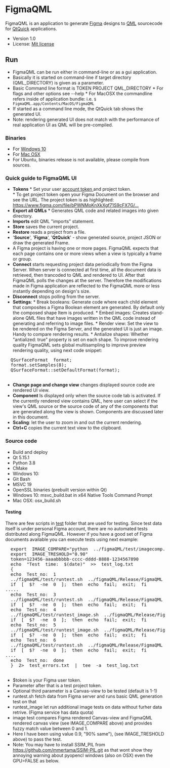#  FigmaQML  #

FigmaQML  is  an  application  to  generate  [Figma](https://www.figma.com)  designs  to  [QML](https://doc.qt.io/qt-5/qtqml-index.html)  sourcecode for  [QtQuick](https://doc.qt.io/qt-5/qtquick-index.html)  applications.  

*  Version  1.0
*  License:  [Mit  license](https://en.wikipedia.org/wiki/MIT_License)

##  Run  ##

 *  FigmaQML  can  be  run  either  in  command-line  or  as  a  gui  application.
 *  Basically  it  is  started  on  command-line  if  target  directory  (QML_DIRECTORY)  is  given  as  a  parameter.
 *  Basic  Command  line  format  is  TOKEN  PROJECT  QML_DIRECTORY
         *  For  flags  and  other  options  see  --help
         *  For  MacOSX  the  commandline  refers  inside  of  application  bundle:  i.e.  <code>$  FigmaQML.app/Contents/MacOS/FigmaQML</code>  
 *  If  started  as  a  command  line  mode,  the  QtQuick  tab  shows  the  generated  UI.
 *  Note:  rendering  generated  UI  does  not  match  with  the performance  of  real  application  UI  as QML  will be  pre-compiled.  

###  Binaries  ###

*  For  [Windows  10](https://github.com/mmertama/FigmaQML/releases)
*  For  [Mac  OSX](https://github.com/mmertama/FigmaQML/releases)
*  For  Ubuntu,  binaries  release  is  not  available,  please  compile  from  sources.

###  Quick  guide  to  FigmaQML  UI  ###

*  **Tokens**
        *  Set  your  user  [account  token ](https://www.figma.com/developers/api#access-tokens) and  project  token.  
        *  To get project token open  your  Figma  Document  on  the  browser  and  see  the  URL.  The  project  token  is  as  highlighted:  https://www.figma.com/file/bPWNMoKnXkXgf71S9cFX7G/…
*  **Export  all  QMLs**
        *    Generates  QML  code  and  related  images  into  given  directory.
*  **Imports** edit  QML  "imports"  statement.  
*  **Store** saves  the  current  project.
*  **Restore** reads  a  project  from  a  file.
*  '**Source**',  '**Figma**',  '**QtQuick**'  -  show  generated  source,  project  JSON  or  draw  the  generated  Frame.
*  A  Figma  project  is  having  one  or  more  pages.  FigmaQML  expects  that  each  page  contains  one  or  more  views  when  a  view  is  typically  a  frame  or  group. 
*  **Connect**  starts  requesting  project  data  periodically  from  the  Figma  Server.  When server is connected at first time,  all  the document data  is  retrieved,  then  trancoded  to  QML  and  rendered  to  UI.  After  that  FigmaQML  polls  the  changes  at  the  server.  Therefore  the  modifications  made  in  Figma  application  are  reflected  to  the  FigmaQML  more  or  less  instantly  depending  on  design's  size.
*  **Disconnect** stops  polling  from  the  server.
*  **Settings**:
        *  Break  booleans:  Generate  code  where  each  child  element  that  composites  a  Figma  Boolean  element  are  generated.  By  default  only  the  composed  shape  Item  is  produced.
        * Embed  images:  Creates  stand-alone  QML  files  that  have  images  written  in  the  QML  code  instead  of  generating  and  referring  to  image  files.
        * Render  view:  Set  the  view  to  be  rendered  on  the  Figma  Server,  and  the  generated  UI  is  just  an  image.  Handy  to  compare  rendering  results. 
         *  Antialize  shapes:  Whether  "antialized:  true"  property  is  set  on  each  shape.  To  improve  rendering  quality  FigmaQML  sets  global  multisampling  to  improve  preview  rendering  quality,  using  next  code  snippet:
  <pre>
  QSurfaceFormat  format;
  format.setSamples(8);
  QSurfaceFormat::setDefaultFormat(format);
  </pre>
*  **Change  page  and  change  view** changes  displayed  source  code  are  rendered  UI  view.  
*  **Component** Is  displayed  only  when  the  source  code  tab  is  activated.  If  the  currently  rendered  view  contains  QML,  here  user  can  select  if  the  view's  QML  source  or  the  source  code  of  any  of  the  components  that  are  generated  along  the  view  is  shown.  Components  are  discussed  later  in  this  document.  
*  **Scaling**:  let  the  user  to  zoom  in  and  out  the  current  rendering.  
*  **Ctrl+C**  copies  the  current  text  view  to  the  clipboard.  

###  Source  code  ###
*  Build  and  deploy
  *  Qt  5.15.1
  *  Python  3.8
  *  CMake  
  *  Windows  10:
  *  Git  Bash
  *  MSVC  19
  *  OpenSSL  binaries  (prebuilt  version  within  Qt)
  *  Windows  10:  msvc_build.bat  in  x64  Native  Tools  Command  Prompt
  *  Mac  OSX:  osx_build.sh  

#### Testing
There  are  few  scripts  in  [test]()  folder  that  are  used  for  testing.  Since  test  data  itself  is  under  personal  Figma  account,  there  are  no  automated  tests distributed  along  FigmaQML.  However  if  you  have  a  good  set  of  Figma  documents  available  you  can  execute  tests  using  next  example:
  <pre>
  export  IMAGE_COMPARE="python  ../figmaQML/test/imagecomp.py"
  export  IMAGE_TRESHOLD="0.90"
  token=123456-aaaabbbbb-cccc-dddd-8888-1234567890
  echo  "Test  time:  $(date)"  >>  test_log.txt  
  {
  echo  Test_no:  1
  ../figmaQML/test/runtest.sh  ../figmaQML/Release/FigmaQML  $token  Nku226IVrvZtsRc71QJyWx
  if  [  $?  -ne  0  ];  then  echo  fail;  exit;  fi
.....
  echo  Test_no:  3  
  ../figmaQML/test/runtest.sh  ../figmaQML/Release/FigmaQML  $token  OZcdWgROy0Czk0JASRF21v  "2-10"
  if  [  $?  -ne  0  ];  then  echo  fail;  exit;  fi
  echo  Test_no:  4
  ../figmaQML/test/runtest_image.sh  ../figmaQML/Release/FigmaQML  "2-3"
  if  [  $?  -ne  0  ];  then  echo  fail;  exit;  fi
  echo  Test_no:  5  
  ../figmaQML/test/runtest_image.sh  ../figmaQML/Release/FigmaQML  "2-4"
  if  [  $?  -ne  0  ];  then  echo  fail;  exit;  fi
  echo  Test_no:  6  
  ../figmaQML/test/runtest.sh  ../figmaQML/Release/FigmaQML  $token  bZDWbBfInVrD1ijuIJZD88WG
  if  [  $?  -ne  0  ];  then  echo  fail;  exit;  fi
....  
  echo  Test_no:  done
  }  2>  test_errors.txt  |  tee  -a  test_log.txt  
  </pre>

  *  $token  is  your  Figma  user  token.
  *  Parameter  after  that  is  a  test  project  token.
  *  Optional  third  parameter  is  a  Canvas-view  to  be  tested  (default  is  1-1)
  *  runtest.sh  fetch  data  from  Figma  server  and  runs  basic  QML  generation  test  on  that
  *  runtest_image  let  run  additional  image  tests  on  data  without  furher  data  retrive.  (Figma  service  has  data  quota)
  *  image  test  compares  Figma  rendered  Canvas-view  and  FigmaQML  rendered  canvas  view  (see  IMAGE_COMPARE  above)  and  provides  fuzzy  match  value  between  0  and  1.
  *  Here  I  have  been  using  value  0.9,  "90%  same"),  (see  IMAGE_TRESHOLD  above)  to  pass  the  test.
  *  Note:  You  may  have  to  install  SSIM_PIL  from  https://github.com/mmertama/SSIM-PIL.git  as  that  wont  show  they  annoying  warning  about  pyopencl  windows  (also  on  OSX)  even  the  GPU=FALSE  as  below.
